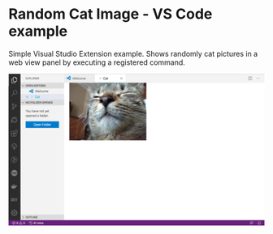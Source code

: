 # Random Cat Image - VS Code example

Simple Visual Studio Extension example. Shows randomly cat pictures in a web view panel by executing a registered command.

![](./docs/screenshot.png)